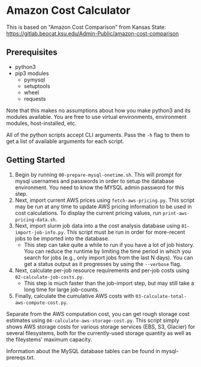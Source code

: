 # Amazon Cost Calculator

This is based on "Amazon Cost Comparison" from Kansas State: https://gitlab.beocat.ksu.edu/Admin-Public/amazon-cost-comparison

## Prerequisites

- python3
- pip3 modules
    - pymysql
    - setuptools
    - wheel
    - requests

Note that this makes no assumptions about how you make python3 and its modules available.  You are free to use
virtual environments, environment modules, host-installed, etc.

All of the python scripts accept CLI arguments.  Pass the `-h` flag to them to get a list of available arguments for each script.

## Getting Started

1. Begin by running `00-prepare-mysql-onetime.sh`.  This will prompt for mysql usernames and passwords in order to setup the database environment.  You need to know the MYSQL admin password for this step.
2. Next, import current AWS prices using `fetch-aws-pricing.py`.  This script may be run at any time to update AWS pricing information to be used in cost calculations.  To display the current pricing values, run `print-aws-pricing-data.sh`.
3. Next, import slurm job data into a the cost analysis database using `01-import-job-info.py`.  This script must be run in order for more-recent jobs to be imported into the database. 
    - This step can take quite a while to run if you have a lot of job history.  You can reduce the runtime by limiting the time period in which you search for jobs (e.g., only import jobs from the last N days).  You can get a status output as it progresses by using the `--verbose` flag.
4. Next, calculate per-job resource requirements and per-job costs using `02-calculate-job-costs.py`.
    - This step is much faster than the job-import step, but may still take a long time for large job-counts.
5. Finally, calculate the cumulative AWS costs with `03-calculate-total-aws-compute-cost.py`.

Separate from the AWS computation cost, you can get rough storage cost estimates using `04-calculate-aws-storage-cost.py`.  This script simply shows
AWS storage costs for various storage services (EBS, S3, Glacier) for several filesystems, both for the currently-used storage quantity as well as 
the fileystems' maximum capacity.

Information about the MySQL database tables can be found in mysql-prereqs.txt.
